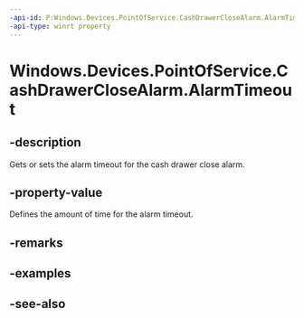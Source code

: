 ----api-id: P:Windows.Devices.PointOfService.CashDrawerCloseAlarm.AlarmTimeout
-api-type: winrt property
---<!-- Property syntaxpublic Windows.Foundation.TimeSpan AlarmTimeout { get;  set; }--># Windows.Devices.PointOfService.CashDrawerCloseAlarm.AlarmTimeout## -descriptionGets or sets the alarm timeout for the cash drawer close alarm.## -property-valueDefines the amount of time for the alarm timeout.## -remarks## -examples## -see-also